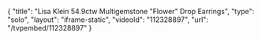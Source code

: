 {
    "title": "Lisa Klein 54.9ctw Multigemstone \"Flower\" Drop Earrings",
    "type": "solo",
    "layout": "iframe-static",
    "videoId": "112328897",
    "url": "\/tvpembed\/112328897"
}